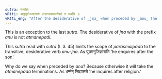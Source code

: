 ```yaml
---
sutra: नानोर्ज्ञः
vRtti: अनुपूर्वाज्जानातेः सन्नन्तादात्मनेपदं न भवति ॥
vRtti_eng: "After the desiderative of _jna_ when preceded by _anu_ the _Atmanepada_ is not employed."
---
```

This is an exception to the last _sutra_. The desiderative of _jna_ with the prefix _anu_ is not _atmanepadi_.

This _sutra_ read with _sutra_ (I. 3. 45) limits the scope of _parasmaipada_ to the transitive, desiderative verb _anu_-_jna_. As पुत्रमनुजिज्ञासति 'he enquires after the son.'

Why do we say when preceded by _anu_? Because otherwise it will take the _atmanepada_ terminations. As धर्म्मम् जिज्ञासते 'he inquires after religion.'
